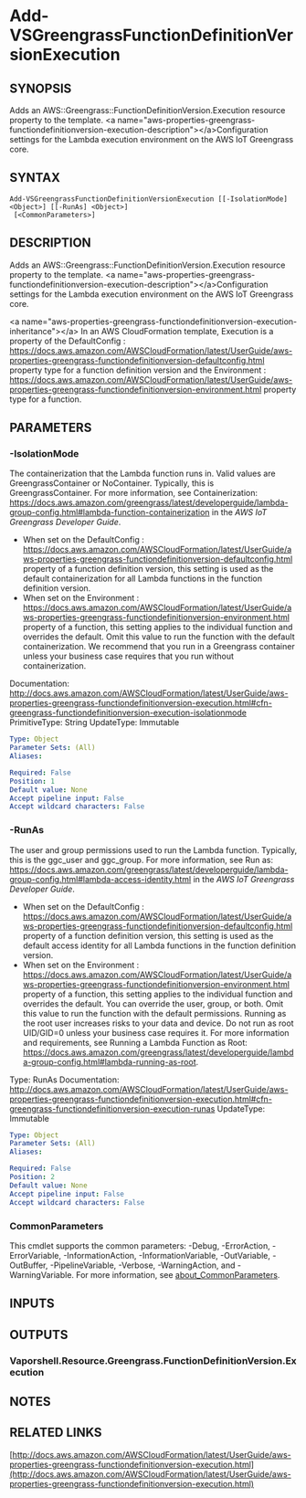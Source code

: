 # Add-VSGreengrassFunctionDefinitionVersionExecution

## SYNOPSIS
Adds an AWS::Greengrass::FunctionDefinitionVersion.Execution resource property to the template.
\<a name="aws-properties-greengrass-functiondefinitionversion-execution-description"\>\</a\>Configuration settings for the Lambda execution environment on the AWS IoT Greengrass core.

## SYNTAX

```
Add-VSGreengrassFunctionDefinitionVersionExecution [[-IsolationMode] <Object>] [[-RunAs] <Object>]
 [<CommonParameters>]
```

## DESCRIPTION
Adds an AWS::Greengrass::FunctionDefinitionVersion.Execution resource property to the template.
\<a name="aws-properties-greengrass-functiondefinitionversion-execution-description"\>\</a\>Configuration settings for the Lambda execution environment on the AWS IoT Greengrass core.

\<a name="aws-properties-greengrass-functiondefinitionversion-execution-inheritance"\>\</a\> In an AWS CloudFormation template, Execution is a property of the  DefaultConfig : https://docs.aws.amazon.com/AWSCloudFormation/latest/UserGuide/aws-properties-greengrass-functiondefinitionversion-defaultconfig.html property type for a function definition version and the  Environment : https://docs.aws.amazon.com/AWSCloudFormation/latest/UserGuide/aws-properties-greengrass-functiondefinitionversion-environment.html property type for a function.

## PARAMETERS

### -IsolationMode
The containerization that the Lambda function runs in.
Valid values are GreengrassContainer or NoContainer.
Typically, this is GreengrassContainer.
For more information, see Containerization: https://docs.aws.amazon.com/greengrass/latest/developerguide/lambda-group-config.html#lambda-function-containerization in the *AWS IoT Greengrass Developer Guide*.
+ When set on the  DefaultConfig : https://docs.aws.amazon.com/AWSCloudFormation/latest/UserGuide/aws-properties-greengrass-functiondefinitionversion-defaultconfig.html property of a function definition version, this setting is used as the default containerization for all Lambda functions in the function definition version.
+ When set on the  Environment : https://docs.aws.amazon.com/AWSCloudFormation/latest/UserGuide/aws-properties-greengrass-functiondefinitionversion-environment.html property of a function, this setting applies to the individual function and overrides the default.
Omit this value to run the function with the default containerization.
We recommend that you run in a Greengrass container unless your business case requires that you run without containerization.

Documentation: http://docs.aws.amazon.com/AWSCloudFormation/latest/UserGuide/aws-properties-greengrass-functiondefinitionversion-execution.html#cfn-greengrass-functiondefinitionversion-execution-isolationmode
PrimitiveType: String
UpdateType: Immutable

```yaml
Type: Object
Parameter Sets: (All)
Aliases:

Required: False
Position: 1
Default value: None
Accept pipeline input: False
Accept wildcard characters: False
```

### -RunAs
The user and group permissions used to run the Lambda function.
Typically, this is the ggc_user and ggc_group.
For more information, see Run as: https://docs.aws.amazon.com/greengrass/latest/developerguide/lambda-group-config.html#lambda-access-identity.html in the *AWS IoT Greengrass Developer Guide*.
+ When set on the  DefaultConfig : https://docs.aws.amazon.com/AWSCloudFormation/latest/UserGuide/aws-properties-greengrass-functiondefinitionversion-defaultconfig.html property of a function definition version, this setting is used as the default access identity for all Lambda functions in the function definition version.
+ When set on the  Environment : https://docs.aws.amazon.com/AWSCloudFormation/latest/UserGuide/aws-properties-greengrass-functiondefinitionversion-environment.html property of a function, this setting applies to the individual function and overrides the default.
You can override the user, group, or both.
Omit this value to run the function with the default permissions.
Running as the root user increases risks to your data and device.
Do not run as root UID/GID=0 unless your business case requires it.
For more information and requirements, see Running a Lambda Function as Root: https://docs.aws.amazon.com/greengrass/latest/developerguide/lambda-group-config.html#lambda-running-as-root.

Type: RunAs
Documentation: http://docs.aws.amazon.com/AWSCloudFormation/latest/UserGuide/aws-properties-greengrass-functiondefinitionversion-execution.html#cfn-greengrass-functiondefinitionversion-execution-runas
UpdateType: Immutable

```yaml
Type: Object
Parameter Sets: (All)
Aliases:

Required: False
Position: 2
Default value: None
Accept pipeline input: False
Accept wildcard characters: False
```

### CommonParameters
This cmdlet supports the common parameters: -Debug, -ErrorAction, -ErrorVariable, -InformationAction, -InformationVariable, -OutVariable, -OutBuffer, -PipelineVariable, -Verbose, -WarningAction, and -WarningVariable. For more information, see [about_CommonParameters](http://go.microsoft.com/fwlink/?LinkID=113216).

## INPUTS

## OUTPUTS

### Vaporshell.Resource.Greengrass.FunctionDefinitionVersion.Execution
## NOTES

## RELATED LINKS

[http://docs.aws.amazon.com/AWSCloudFormation/latest/UserGuide/aws-properties-greengrass-functiondefinitionversion-execution.html](http://docs.aws.amazon.com/AWSCloudFormation/latest/UserGuide/aws-properties-greengrass-functiondefinitionversion-execution.html)

